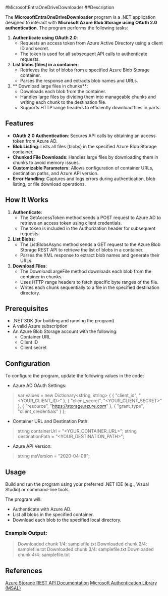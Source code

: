 #MicrosoftEntraOneDriveDownloader
##Description

The **MicrosoftEntraOneDriveDownloader** program is a .NET application designed to interact with **Microsoft Azure Blob Storage using OAuth 2.0 authentication**. The program performs the following tasks:

1. **Authenticate using OAuth 2.0**:
 	- Requests an access token from Azure Active Directory using a client ID and secret.
 	- The token is used for all subsequent API calls to authenticate requests.
2. **List blobs (files) in a container**:
	 - Retrieves the list of blobs from a specified Azure Blob Storage container.
	 - Parses the response and extracts blob names and URLs.
3. ** Download large files in chunks**:
	- Downloads each blob from the container.
	- Handles large files by dividing them into manageable chunks and writing each chunk to the destination file.
	- Supports HTTP range headers to efficiently download files in parts.

## Features
- **OAuth 2.0 Authentication**: Secures API calls by obtaining an access token from Azure AD.
- **Blob Listing**: Lists all files (blobs) in the specified Azure Blob Storage container.
- **Chunked File Downloads**: Handles large files by downloading them in chunks to avoid memory issues.
- **Customizable Parameters**: Allows configuration of container URLs, destination paths, and Azure API version.
- **Error Handling**: Captures and logs errors during authentication, blob listing, or file download operations.

## How It Works
1. **Authenticate**:
	- The GetAccessToken method sends a POST request to Azure AD to retrieve an access token using client credentials.
	- The token is included in the Authorization header for subsequent requests.
2. **List Blobs**:
	- The ListBlobsAsync method sends a GET request to the Azure Blob Storage REST API to retrieve the list of blobs in a container.
	- Parses the XML response to extract blob names and generate their URLs.
3. **Download Files**:
	- The DownloadLargeFile method downloads each blob from the container in chunks.
	- Uses HTTP range headers to fetch specific byte ranges of the file.
	- Writes each chunk sequentially to a file in the specified destination directory.

## Prerequisites
- .NET SDK (for building and running the program)
- A valid Azure subscription
- An Azure Blob Storage account with the following:
	- Container URL
	- Client ID
	- Client secret

## Configuration
To configure the program, update the following values in the code:
- Azure AD OAuth Settings:
> var values = new Dictionary<string, string>
{
    { "client_id", "<YOUR_CLIENT_ID>" },
    { "client_secret", "<YOUR_CLIENT_SECRET>" },
    { "resource", "https://storage.azure.com" },
    { "grant_type", "client_credentials" }
};
- Container URL and Destination Path:
> string containerUrl = "<YOUR_CONTAINER_URL>";
string destinationPath = "<YOUR_DESTINATION_PATH>";
- Azure API Version:
> string msVersion = "2020-04-08";

## Usage

Build and run the program using your preferred .NET IDE (e.g., Visual Studio) or command-line tools.

The program will:

- Authenticate with Azure AD.
- List all blobs in the specified container.
- Download each blob to the specified local directory.

### Example Output:
> Downloaded chunk 1/4: samplefile.txt
Downloaded chunk 2/4: samplefile.txt
Downloaded chunk 3/4: samplefile.txt
Downloaded chunk 4/4: samplefile.txt

## References
[Azure Storage REST API Documentation](https://learn.microsoft.com/en-us/rest/api/storageservices/ "Azure Storage REST API Documentation")
[Microsoft Authentication Library (MSAL)](https://learn.microsoft.com/en-us/entra/identity-platform/msal-overview "Microsoft Authentication Library (MSAL)")